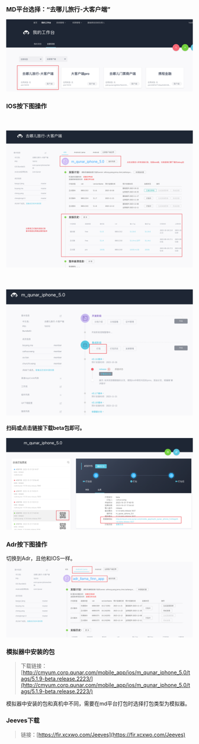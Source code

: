 ### MD平台选择：“去哪儿旅行-大客户端”
![image.png](../../images/e41c95a2bb98676b80d812fcc121be4f.png)
### IOS按下图操作
#### <br />
![image.png](../../images/26659fe1f964ce830383b62751cc900f.png)
#### <br />
![image.png](../../images/7d5bfd890cf7e776756a3fc8de130953.png)
#### 扫码或点击链接下载beta包即可。
![image.png](../../images/206d4eb6d44a9cc544114b921fc14baa.png)
### Adr按下图操作
切换到Adr，且他和IOS一样。<br />![image.png](../../images/a847db671c195d9a6ba838ad1fd6d560.png)

### 模拟器中安装的包
> 下载链接：[http://cmyum.corp.qunar.com/mobile_app/ios/m_qunar_iphone_5.0/tags/5.1.9-beta.release.2223/](http://cmyum.corp.qunar.com/mobile_app/ios/m_qunar_iphone_5.0/tags/5.1.9-beta.release.2223/)

模拟器中安装的包和真机中不同，需要在md平台打包时选择打包类型为模拟器。

### Jeeves下载
> 链接：[https://fir.xcxwo.com/Jeeves](https://fir.xcxwo.com/Jeeves)



